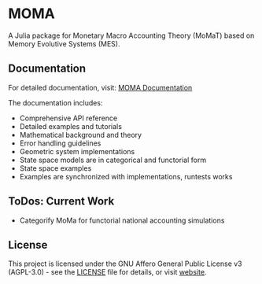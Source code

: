 # MOMA

A Julia package for Monetary Macro Accounting Theory (MoMaT) based on Memory Evolutive Systems (MES).

## Documentation

For detailed documentation, visit: [MOMA Documentation](https://viktorwinschel.github.io/moma/)

The documentation includes:
- Comprehensive API reference
- Detailed examples and tutorials
- Mathematical background and theory
- Error handling guidelines
- Geometric system implementations
- State space models are in categorical and functorial form
- State space examples
- Examples are synchronized with implementations, runtests works

## ToDos: Current Work

- Categorify MoMa for functorial national accounting simulations

## License

This project is licensed under the GNU Affero General Public License v3 (AGPL-3.0) - see the [LICENSE](LICENSE) file for details, or visit [website](https://www.gnu.org/licenses/agpl-3.0.en.html).
